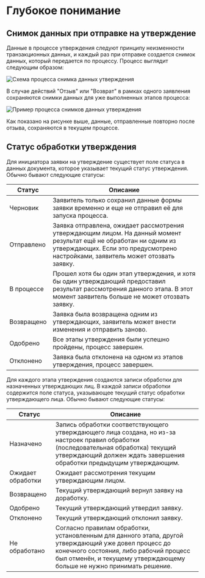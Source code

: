 # Глубокое понимание

## Снимок данных при отправке на утверждение

Данные в процессе утверждения следуют принципу неизменности транзакционных данных, и каждый раз при отправке создается снимок данных, который передается по процессу. Процесс выглядит следующим образом:

![Схема процесса снимка данных утверждения](https://static-docs.nocobase.com/62a545a85d9e72c6b47e4b52707c4380.png)

В случае действий "Отзыв" или "Возврат" в рамках одного заявления сохраняются снимки данных для уже выполненных этапов процесса:

![Пример процесса снимков данных утверждения](https://static-docs.nocobase.com/62800d88772c88f1eaa11f6f493aea55.png)

Как показано на рисунке выше, данные, отправленные повторно после отзыва, сохраняются в текущем процессе.

## Статус обработки утверждения

Для инициатора заявки на утверждение существует поле статуса в данных документа, которое указывает текущий статус утверждения. Обычно бывают следующие статусы:

| Статус | Описание |
| --- | --- |
| Черновик | Заявитель только сохранил данные формы заявки временно и еще не отправил её для запуска процесса. |
| Отправлено | Заявка отправлена, ожидает рассмотрения утверждающим лицом. На данный момент результат ещё не обработан ни одним из утверждающих. Если это предусмотрено настройками, заявитель может отозвать заявку. |
| В процессе | Прошел хотя бы один этап утверждения, и хотя бы один утверждающий предоставил результат рассмотрения данного этапа. В этот момент заявитель больше не может отозвать заявку. |
| Возвращено | Заявка была возвращена одним из утверждающих, заявитель может внести изменения и отправить заново. |
| Одобрено | Все этапы утверждения были успешно пройдены, процесс завершен. |
| Отклонено | Заявка была отклонена на одном из этапов утверждения, процесс завершен. |

Для каждого этапа утверждения создаются записи обработки для назначенных утверждающих лиц. В каждой записи обработки содержится поле статуса, указывающее текущий статус обработки утверждающего лица. Обычно бывают следующие статусы:

| Статус | Описание |
| --- | --- |
| Назначено | Запись обработки соответствующего утверждающего лица создана, но из-за настроек правил обработки (последовательная обработка) текущий утверждающий должен ждать завершения обработки предыдущим утверждающим. |
| Ожидает обработки | Ожидает рассмотрения текущим утверждающим лицом. |
| Возвращено | Текущий утверждающий вернул заявку на доработку. |
| Одобрено | Текущий утверждающий утвердил заявку. |
| Отклонено | Текущий утверждающий отклонил заявку. |
| Не обработано | Согласно правилам обработки, установленным для данного этапа, другой утверждающий уже довел процесс до конечного состояния, либо рабочий процесс был отменён, и текущему утверждающему больше не нужно принимать решение. |